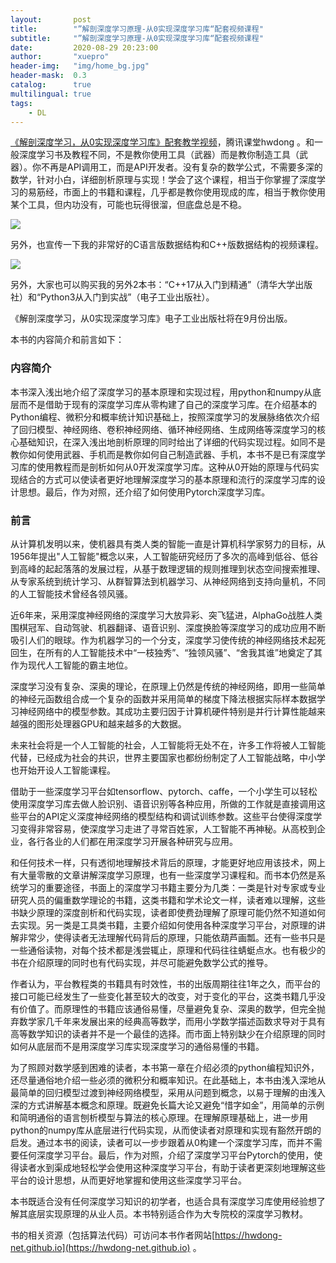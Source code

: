 ```yaml
---
layout:       post
title:        "”解剖深度学习原理-从0实现深度学习库“配套视频课程"
subtitle:     "”解剖深度学习原理-从0实现深度学习库“配套视频课程"
date:         2020-08-29 20:23:00
author:       "xuepro"
header-img:   "img/home_bg.jpg"
header-mask:  0.3
catalog:      true
multilingual: true
tags:
    - DL
---
```


[《解剖深度学习，从0实现深度学习库》配套教学视频](https://ke.qq.com/course/2900371?tuin=ac5537fd)，腾讯课堂hwdong 。和一般深度学习书及教程不同，不是教你使用工具（武器）而是教你制造工具（武器）。你不再是API调用工，而是API开发者。没有复杂的数学公式，不需要多深的数学，针对小白，详细剖析原理与实现！学会了这个课程，相当于你掌握了深度学习的易筋经，市面上的书籍和课程，几乎都是教你使用现成的库，相当于教你使用某个工具，但内功没有，可能也玩得很溜，但底盘总是不稳。
 
 ![](https://hwdong.net/imgs/ke.png)

另外，也宣传一下我的非常好的C语言版数据结构和C++版数据结构的视频课程。 

![](https://hwdong.net/imgs/DL_ke.png)

另外，大家也可以购买我的另外2本书：“C++17从入门到精通”（清华大学出版社）和“Python3从入门到实战”（电子工业出版社）。

《解剖深度学习，从0实现深度学习库》电子工业出版社将在9月份出版。

本书的内容简介和前言如下：


### 内容简介

本书深入浅出地介绍了深度学习的基本原理和实现过程，用python和numpy从底层而不是借助于现有的深度学习库从零构建了自己的深度学习库。在介绍基本的Python编程、微积分和概率统计知识基础上，按照深度学习的发展脉络依次介绍了回归模型、神经网络、卷积神经网络、循环神经网络、生成网络等深度学习的核心基础知识，在深入浅出地剖析原理的同时给出了详细的代码实现过程。如同不是教你如何使用武器、手机而是教你如何自己制造武器、手机，本书不是已有深度学习库的使用教程而是剖析如何从0开发深度学习库。这种从0开始的原理与代码实现结合的方式可以使读者更好地理解深度学习的基本原理和流行的深度学习库的设计思想。最后，作为对照，还介绍了如何使用Pytorch深度学习库。

### 前言

从计算机发明以来，使机器具有类人类的智能一直是计算机科学家努力的目标，从1956年提出"人工智能"概念以来，人工智能研究经历了多次的高峰到低谷、低谷到高峰的起起落落的发展过程，从基于数理逻辑的规则推理到状态空间搜索推理、从专家系统到统计学习、从群智算法到机器学习、从神经网络到支持向量机，不同的人工智能技术曾经各领风骚。

近6年来，采用深度神经网络的深度学习大放异彩、突飞猛进，AlphaGo战胜人类围棋冠军、自动驾驶、机器翻译、语音识别、深度换脸等深度学习的成功应用不断吸引人们的眼球。作为机器学习的一个分支，深度学习使传统的神经网络技术起死回生，在所有的人工智能技术中“一枝独秀”、“独领风骚”、“舍我其谁”地奠定了其作为现代人工智能的霸主地位。

深度学习没有复杂、深奥的理论，在原理上仍然是传统的神经网络，即用一些简单的神经元函数组合成一个复杂的函数并采用简单的梯度下降法根据实际样本数据学习神经网络中的模型参数。其成功主要归因于计算机硬件特别是并行计算性能越来越强的图形处理器GPU和越来越多的大数据。

未来社会将是一个人工智能的社会，人工智能将无处不在，许多工作将被人工智能代替，已经成为社会的共识，世界主要国家也都纷纷制定了人工智能战略，中小学也开始开设人工智能课程。

借助于一些深度学习平台如tensorflow、pytorch、caffe，一个小学生可以轻松使用深度学习库去做人脸识别、语音识别等各种应用，所做的工作就是直接调用这些平台的API定义深度神经网络的模型结构和调试训练参数。这些平台使得深度学习变得非常容易，使深度学习走进了寻常百姓家，人工智能不再神秘。从高校到企业，各行各业的人们都在用深度学习开展各种研究与应用。

和任何技术一样，只有透彻地理解技术背后的原理，才能更好地应用该技术，网上有大量零散的文章讲解深度学习原理，也有一些深度学习课程和。而书本仍然是系统学习的重要途径，书面上的深度学习书籍主要分为几类：一类是针对专家或专业研究人员的偏重数学理论的书籍，这类书籍和学术论文一样，读者难以理解，这些书缺少原理的深度剖析和代码实现，读者即使费劲理解了原理可能仍然不知道如何去实现。另一类是工具类书籍，主要介绍如何使用各种深度学习平台，对原理的讲解非常少，使得读者无法理解代码背后的原理，只能依葫芦画瓢。还有一些书只是一些通俗读物，对每个技术都是浅尝辄止，原理和代码往往蜻蜓点水。也有极少的书在介绍原理的同时也有代码实现，并尽可能避免数学公式的推导。

作者认为，平台教程类的书籍具有时效性，书的出版周期往往1年之久，而平台的接口可能已经发生了一些变化甚至较大的改变，对于变化的平台，这类书籍几乎没有价值了。而原理性的书籍应该通俗易懂，尽量避免复杂、深奥的数学，但完全抛弃数学家几千年来发展出来的经典高等数学，而用小学数学描述函数求导对于具有高等数学知识的读者并不是一个最佳的选择。而市面上特别缺少在介绍原理的同时如何从底层而不是用深度学习库实现深度学习的通俗易懂的书籍。

为了照顾对数学感到困难的读者，本书第一章在介绍必须的python编程知识外，还尽量通俗地介绍一些必须的微积分和概率知识。在此基础上，本书由浅入深地从最简单的回归模型过渡到神经网络模型，采用从问题到概念，以易于理解的由浅入深的方式讲解基本概念和原理。既避免长篇大论又避免“惜字如金”，用简单的示例和简明通俗的语言刨析模型与算法的核心原理。在理解原理基础上，进一步用python的numpy库从底层进行代码实现，从而使读者对原理和实现有豁然开朗的启发。通过本书的阅读，读者可以一步步跟着从0构建一个深度学习库，而并不需要任何深度学习平台。最后，作为对照，介绍了深度学习平台Pytorch的使用，使得读者水到渠成地轻松学会使用这种深度学习平台，有助于读者更深刻地理解这些平台的设计思想，从而更好地掌握和使用这些深度学习平台。

本书既适合没有任何深度学习知识的初学者，也适合具有深度学习库使用经验想了解其底层实现原理的从业人员。本书特别适合作为大专院校的深度学习教材。

书的相关资源（包括算法代码）可访问本书作者网站[https://hwdong-net.github.io](https://hwdong-net.github.io) 。

